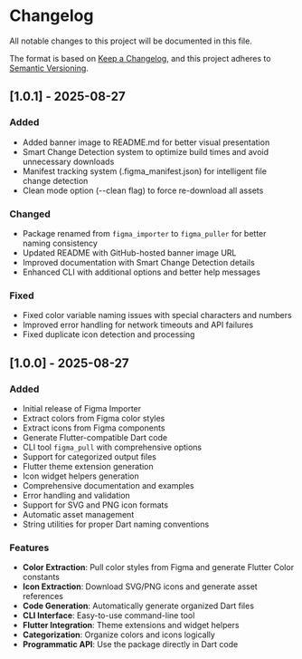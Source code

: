 # Changelog

All notable changes to this project will be documented in this file.

The format is based on [Keep a Changelog](https://keepachangelog.com/en/1.0.0/),
and this project adheres to [Semantic Versioning](https://semver.org/spec/v2.0.0.html).

## [1.0.1] - 2025-08-27

### Added
- Added banner image to README.md for better visual presentation
- Smart Change Detection system to optimize build times and avoid unnecessary downloads
- Manifest tracking system (.figma_manifest.json) for intelligent file change detection
- Clean mode option (--clean flag) to force re-download all assets

### Changed
- Package renamed from `figma_importer` to `figma_puller` for better naming consistency
- Updated README with GitHub-hosted banner image URL
- Improved documentation with Smart Change Detection details
- Enhanced CLI with additional options and better help messages

### Fixed
- Fixed color variable naming issues with special characters and numbers
- Improved error handling for network timeouts and API failures
- Fixed duplicate icon detection and processing


## [1.0.0] - 2025-08-27

### Added
- Initial release of Figma Importer
- Extract colors from Figma color styles
- Extract icons from Figma components
- Generate Flutter-compatible Dart code
- CLI tool `figma_pull` with comprehensive options
- Support for categorized output files
- Flutter theme extension generation
- Icon widget helpers generation
- Comprehensive documentation and examples
- Error handling and validation
- Support for SVG and PNG icon formats
- Automatic asset management
- String utilities for proper Dart naming conventions

### Features
- **Color Extraction**: Pull color styles from Figma and generate Flutter Color constants
- **Icon Extraction**: Download SVG/PNG icons and generate asset references
- **Code Generation**: Automatically generate organized Dart files
- **CLI Interface**: Easy-to-use command-line tool
- **Flutter Integration**: Theme extensions and widget helpers
- **Categorization**: Organize colors and icons logically
- **Programmatic API**: Use the package directly in Dart code